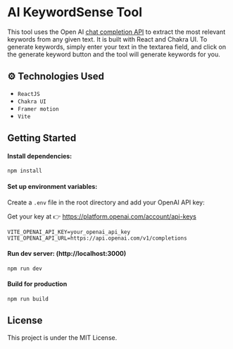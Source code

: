 # AI KeywordSense Tool

This tool uses the Open AI [chat completion API](https://platform.openai.com/docs/guides/text-generation/completions-api) to extract the most relevant keywords from any given text. It is built with React and Chakra UI. To generate keywords, simply enter your text in the textarea field, and click on the generate keyword button and the tool will generate keywords for you.

## ⚙️ Technologies Used
- `ReactJS`
- `Chakra UI`
- `Framer motion`
- `Vite`

## Getting Started
#### Install dependencies:
```
npm install
```

#### Set up environment variables:
Create a `.env` file in the root directory and add your OpenAI API key:

Get your key at 👉 https://platform.openai.com/account/api-keys
```
VITE_OPENAI_API_KEY=your_openai_api_key
VITE_OPENAI_API_URL=https://api.openai.com/v1/completions
```
#### Run dev server: (http://localhost:3000)
```
npm run dev
```
#### Build for production
```
npm run build
```

## License
This project is under the MIT License.

